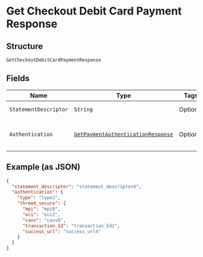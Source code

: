 
# Get Checkout Debit Card Payment Response

## Structure

`GetCheckoutDebitCardPaymentResponse`

## Fields

| Name | Type | Tags | Description | Getter | Setter |
|  --- | --- | --- | --- | --- | --- |
| `StatementDescriptor` | `String` | Optional | Descrição na fatura | String getStatementDescriptor() | setStatementDescriptor(String statementDescriptor) |
| `Authentication` | [`GetPaymentAuthenticationResponse`](../../doc/models/get-payment-authentication-response.md) | Optional | Payment Authentication response object data | GetPaymentAuthenticationResponse getAuthentication() | setAuthentication(GetPaymentAuthenticationResponse authentication) |

## Example (as JSON)

```json
{
  "statement_descriptor": "statement_descriptor6",
  "authentication": {
    "type": "type2",
    "threed_secure": {
      "mpi": "mpi0",
      "eci": "eci2",
      "cavv": "cavv8",
      "transaction_Id": "transaction_Id2",
      "success_url": "success_url4"
    }
  }
}
```

